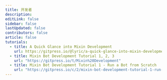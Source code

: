 ```yaml
---
title: 开发者
description: 
editLink: false
sidebar: false
lastUpdated: false
contributors: false
article: false
tutorials:
  - title: A Quick Glance into Mixin Development
    url: https://gitpress.io/@lyric/a-quick-glance-into-mixin-development
  - title: Mixin Bot Development Tutorial 1, 2, 3
    url: "https://gitpress.io/t/Mixin%20Development"
  - title: Mixin Bot Development Tutorial 1 - Run a Bot from Scratch
    url: "https://gitpress.io/c/2/mixin-bot-development-tutorial-1-run-a-bot-from-scratch"
---
```


<comm-slogan prefix="Mixin Developer Resources" suffix="" />

<dev-featured />

<dev-entries />

<dev-tutorials />

<!-- 
<comn-bugs-advocate /> -->



